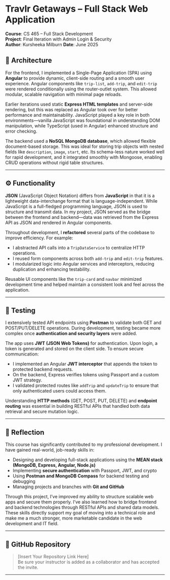 # Travlr Getaways – Full Stack Web Application

**Course**: CS 465 – Full Stack Development  
**Project**: Final Iteration with Admin Login & Security  
**Author**: Kursheeka Milburn
**Date**: June 2025

## 📐 Architecture

For the frontend, I implemented a Single-Page Application (SPA) using **Angular** to provide dynamic, client-side routing and a smooth user experience. Angular components like `trip-list`, `add-trip`, and `edit-trip` were rendered conditionally using the router-outlet system. This allowed modular, scalable navigation with minimal page reloads.

Earlier iterations used static **Express HTML templates** and server-side rendering, but this was replaced as Angular took over for better performance and maintainability. JavaScript played a key role in both environments—vanilla JavaScript was foundational in understanding DOM manipulation, while TypeScript (used in Angular) enhanced structure and error checking.

The backend used a **NoSQL MongoDB database**, which allowed flexible document-based storage. This was ideal for storing trip objects with nested fields like `description`, `image`, `start`, etc. Its schema-less nature worked well for rapid development, and it integrated smoothly with Mongoose, enabling CRUD operations without rigid table structures.

---

## ⚙️ Functionality

**JSON** (JavaScript Object Notation) differs from **JavaScript** in that it is a lightweight data-interchange format that is language-independent. While JavaScript is a full-fledged programming language, JSON is used to structure and transmit data. In my project, JSON served as the bridge between the frontend and backend—data was retrieved from the Express API as JSON and rendered in Angular components.

Throughout development, I **refactored** several parts of the codebase to improve efficiency. For example:
- I abstracted API calls into a `TripDataService` to centralize HTTP operations.
- I reused form components across both `add-trip` and `edit-trip` features.
- I modularized logic into Angular services and interceptors, reducing duplication and enhancing testability.

Reusable UI components like the `trip-card` and `navbar` minimized development time and helped maintain a consistent look and feel across the application.

---

## 🧪 Testing

I extensively tested API endpoints using **Postman** to validate both GET and POST/PUT/DELETE operations. During development, testing became more complex once **authentication and security layers** were added.

The app uses **JWT (JSON Web Tokens)** for authentication. Upon login, a token is generated and stored on the client side. To ensure secure communication:
- I implemented an Angular **JWT interceptor** that appends the token to protected backend requests.
- On the backend, Express verifies tokens using Passport and a custom JWT strategy.
- I validated protected routes like `addTrip` and `updateTrip` to ensure that only authenticated users could access them.

Understanding **HTTP methods** (GET, POST, PUT, DELETE) and **endpoint routing** was essential in building RESTful APIs that handled both data retrieval and secure mutation logic.

---

## 💭 Reflection

This course has significantly contributed to my professional development. I have gained real-world, job-ready skills in:
- Designing and developing full-stack applications using the **MEAN stack (MongoDB, Express, Angular, Node.js)**
- Implementing **secure authentication** with Passport, JWT, and crypto
- Using **Postman and MongoDB Compass** for backend testing and debugging
- Managing projects and branches with **Git and GitHub**

Through this project, I’ve improved my ability to structure scalable web apps and secure them properly. I’ve also learned how to bridge frontend and backend technologies through RESTful APIs and shared data models. These skills directly support my goal of moving into a technical role and make me a much stronger, more marketable candidate in the web development and IT field.

---

## 🔗 GitHub Repository

> [Insert Your Repository Link Here]  
> Be sure your instructor is added as a collaborator and has accepted the invite.

---
